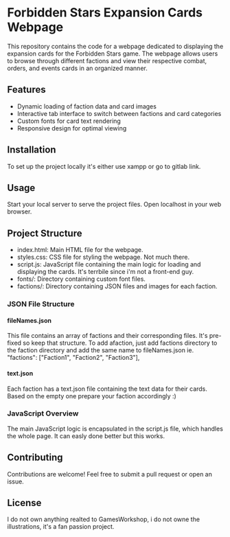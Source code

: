 # Forbidden Stars Expansion Cards Webpage

This repository contains the code for a webpage dedicated to displaying the expansion cards for the Forbidden Stars game. The webpage allows users to browse through different factions and view their respective combat, orders, and events cards in an organized manner.

## Features
* Dynamic loading of faction data and card images
* Interactive tab interface to switch between factions and card categories
* Custom fonts for card text rendering
* Responsive design for optimal viewing

## Installation

To set up the project locally it's either use xampp or go to gitlab link.

## Usage
Start your local server to serve the project files.
Open localhost in your web browser.

## Project Structure
* index.html: Main HTML file for the webpage.
* styles.css: CSS file for styling the webpage. Not much there.
* script.js: JavaScript file containing the main logic for loading and displaying the cards. It's terrbile since i'm not a front-end guy.
* fonts/: Directory containing custom font files.
* factions/: Directory containing JSON files and images for each faction.

### JSON File Structure

#### fileNames.json
This file contains an array of factions and their corresponding files. It's pre-fixed so keep that structure.
To add afaction, just add factions directory to the faction directory and add the same name to fileNames.json
ie. "factions": ["Faction1", "Faction2", "Faction3"],

#### text.json
Each faction has a text.json file containing the text data for their cards. 
Based on the empty one prepare your faction accordingly :) 


### JavaScript Overview
The main JavaScript logic is encapsulated in the script.js file, which handles the whole page.
It can easly done better but this works. 

## Contributing
Contributions are welcome! Feel free to submit a pull request or open an issue.

## License
I do not own anything realted to GamesWorkshop, i do not owne the illustrations, it's a fan passion project.
